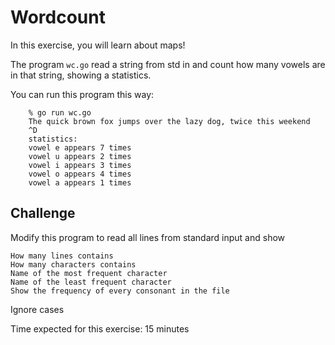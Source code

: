 # Wordcount

In this exercise, you will learn about maps!

The program `wc.go` read a string from std in and count how many vowels are in that string, showing a statistics.

You can run this program this way:

        % go run wc.go
        The quick brown fox jumps over the lazy dog, twice this weekend
        ^D
        statistics:
        vowel e appears 7 times
        vowel u appears 2 times
        vowel i appears 3 times
        vowel o appears 4 times
        vowel a appears 1 times


## Challenge

Modify this program to read all lines from standard input and show 

    How many lines contains
    How many characters contains
    Name of the most frequent character
    Name of the least frequent character
    Show the frequency of every consonant in the file

Ignore cases

Time expected for this exercise: 15 minutes

